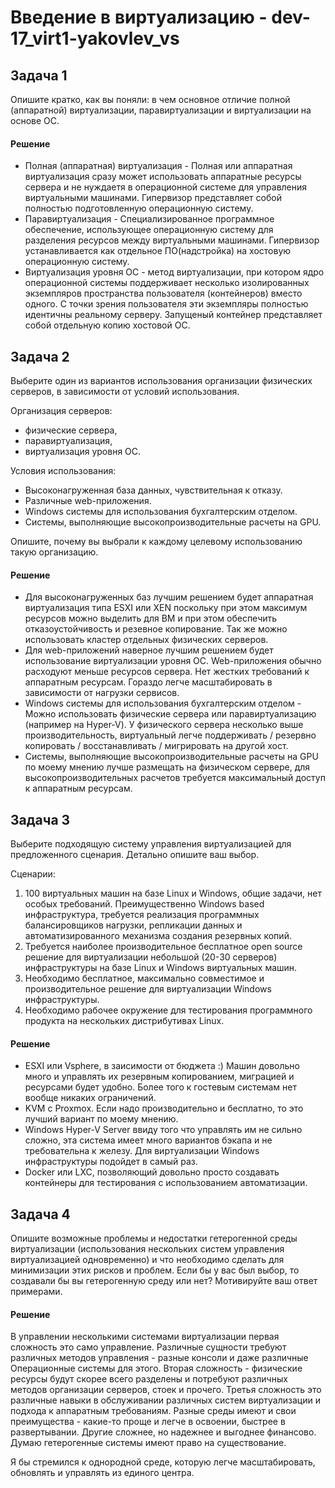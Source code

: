 #  Введение в виртуализацию - dev-17_virt1-yakovlev_vs

## Задача 1

Опишите кратко, как вы поняли: в чем основное отличие полной (аппаратной) виртуализации, паравиртуализации и виртуализации на основе ОС.

#### Решение

- Полная (аппаратная) виртуализация - Полная или аппаратная виртуализация сразу может использовать аппаратные ресурсы сервера и не нуждаетя в операционной системе для управления виртуальными машинами. Гипервизор представляет собой полностью подготовленную операционную систему.
- Паравиртуализация - Специализированное программное обеспечение, использующее операционную систему для разделения ресурсов между виртуальными машинами. Гипервизор устанавливается как отдельное ПО(надстройка) на хостовую операционную систему.
- Виртуализация уровня ОС - метод виртуализации, при котором ядро операционной системы поддерживает несколько изолированных экземпляров пространства пользователя (контейнеров) вместо одного. С точки зрения пользователя эти экземпляры полностью идентичны реальному серверу. Запущеный контейнер представляет собой отдельную копию хостовой ОС. 
## Задача 2

Выберите один из вариантов использования организации физических серверов, в зависимости от условий использования.

Организация серверов:
- физические сервера,
- паравиртуализация,
- виртуализация уровня ОС.

Условия использования:
- Высоконагруженная база данных, чувствительная к отказу.
- Различные web-приложения.
- Windows системы для использования бухгалтерским отделом.
- Системы, выполняющие высокопроизводительные расчеты на GPU.

Опишите, почему вы выбрали к каждому целевому использованию такую организацию.

#### Решение

- Для высоконагруженных баз лучшим решением будет аппаратная виртуализация типа ESXI или XEN поскольку при этом максимум ресурсов можно выделить для ВМ и при этом обеспечить отказоустойчивость и резевное копирование. Так же можно использовать кластер отдельных физических серверов.  
- Для web-приложений наверное лучшим решением будет использование виртуализации уровня ОС. Web-приложения обычно расходуют меньше ресурсов сервера. Нет жестких требований к аппаратным ресурсам. Гораздо легче масштабировать в зависимости от нагрузки сервисов.
- Windows системы для использования бухгалтерским отделом - Можно использовать физические сервера или паравиртуализацию (например на Hyper-V). У физического сервера несколько выше производительность, виртуальный легче поддерживать / резервно копировать / восстанавливать / мигрировать на другой хост.
- Системы, выполняющие высокопроизводительные расчеты на GPU по моему мнению лучше размещать на физическом сервере, для высокопроизводительных расчетов требуется максимальный доступ к аппаратным ресурсам.

## Задача 3

Выберите подходящую систему управления виртуализацией для предложенного сценария. Детально опишите ваш выбор.

Сценарии:

1. 100 виртуальных машин на базе Linux и Windows, общие задачи, нет особых требований. Преимущественно Windows based инфраструктура, требуется реализация программных балансировщиков нагрузки, репликации данных и автоматизированного механизма создания резервных копий.
2. Требуется наиболее производительное бесплатное open source решение для виртуализации небольшой (20-30 серверов) инфраструктуры на базе Linux и Windows виртуальных машин.
3. Необходимо бесплатное, максимально совместимое и производительное решение для виртуализации Windows инфраструктуры.
4. Необходимо рабочее окружение для тестирования программного продукта на нескольких дистрибутивах Linux.

#### Решение

- ESXI или Vsphere, в заисимости от бюджета :) Машин довольно много и управлять их резервным копированием, миграцией и ресурсами будет удобно. Более того к гостевым системам нет вообще никаких ограничений.
- KVM с Proxmox. Если надо производительно и бесплатно, то это лучший вариант по моему мнению.
- Windows Hyper-V Server ввиду того что управлять им не сильно сложно, эта система имеет много вариантов бэкапа и не требовательна к железу. Для виртуализации Windows инфраструктуры подойдет в самый раз.
- Docker или LXC, позволяющий довольно просто создавать контейнеры для тестирования с использованием автоматизации.

## Задача 4

Опишите возможные проблемы и недостатки гетерогенной среды виртуализации (использования нескольких систем управления виртуализацией одновременно) и что необходимо сделать для минимизации этих рисков и проблем. Если бы у вас был выбор, то создавали бы вы гетерогенную среду или нет? Мотивируйте ваш ответ примерами.

#### Решение

В управлении несколькими системами виртуализации первая сложность это само управление. Различные сущности требуют различных методов управления - разные консоли и даже различные Операционные системы для этого. Вторая сложность - физические ресурсы будут скорее всего разделены и потребуют различных методов организации серверов, стоек и прочего. Третья сложность это различные навыки в обслуживании различных систем виртуализации и подхода к аппаратным требованиям.
Разные среды имеют и свои преимущества - какие-то проще и легче в освоении, быстрее в развертывании. Другие сложнее, но надежнее и выгоднее финансово. Думаю гетерогенные системы имеют право на существование.

Я бы стремился к однородной среде, которую легче масштабировать, обновлять и управлять из единого центра.